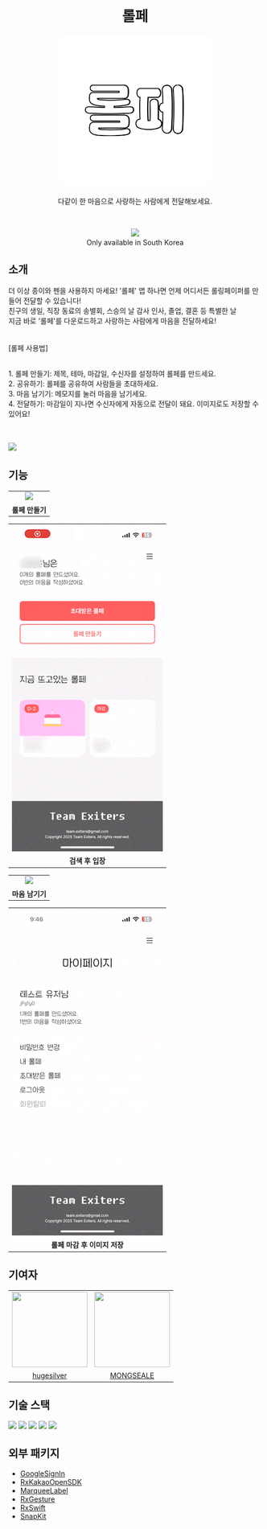 <h1 align="center">
  롤페
</h1>

<p align="center">
  <img src="readme/logo.png" width="300px" height="300px" />
  <br />
  <br />
  다같이 한 마음으로 사랑하는 사람에게 전달해보세요.
</p>

<br />

<p align="center">
  <a href="https://apps.apple.com/kr/app/롤페/id6740526764">
    <img src="https://developer.apple.com/assets/elements/badges/download-on-the-app-store.svg" />
  </a>
  <br />
  Only available in South Korea
</p>

## 소개

더 이상 종이와 펜을 사용하지 마세요! '롤페' 앱 하나면 언제 어디서든 롤링페이퍼를 만들어 전달할 수 있습니다!<br />
친구의 생일, 직장 동료의 송별회, 스승의 날 감사 인사, 졸업, 결혼 등 특별한 날<br />
지금 바로 '롤페'를 다운로드하고 사랑하는 사람에게 마음을 전달하세요!<br />
<br />
<br />
[롤페 사용법]<br />
<br />

<p>
  1. 롤페 만들기: 제목, 테마, 마감일, 수신자를 설정하여 롤페를 만드세요.<br />
  2. 공유하기: 롤페를 공유하여 사람들을 초대하세요.<br />
  3. 마음 남기기: 메모지를 눌러 마음을 남기세요.<br />
  4. 전달하기: 마감일이 지나면 수신자에게 자동으로 전달이 돼요. 이미지로도 저장할 수 있어요!<br />
</p>
<br />
<br />
<img src="readme/preview_introduce.gif" />

## 기능

<table>
  <tr>
    <td align="center">
      <img src="readme/preview_create.gif" width="300px" height="auto" >
    </td>
  </tr>
  <tr>
    <td align="center"><b>롤페 만들기</b></td>
  </tr>
</table>

<table>
  <tr>
    <td align="center">
      <img src="readme/preview_search.gif" width="300px" height="auto" >
    </td>
  </tr>
  <tr>
    <td align="center"><b>검색 후 입장</b></td>
  </tr>
</table>

<table>
  <tr>
    <td align="center">
      <img src="readme/preview_heart.gif" width="300px" height="auto" >
    </td>
  </tr>
  <tr>
    <td align="center"><b>마음 남기기</b></td>
  </tr>
</table>

<table>
  <tr>
    <td align="center">
      <img src="readme/preview_save.gif" width="300px" height="auto" >
    </td>
  </tr>
  <tr>
    <td align="center"><b>롤페 마감 후 이미지 저장</b></td>
  </tr>
</table>

## 기여자

<table>
  <tr>
    <td align="center">
      <a href="https://github.com/hugesilver">
        <img src="https://avatars.githubusercontent.com/u/44265544?v=4" width="150px" height="150px" >
      </a>
    </td>
    <td align="center">
      <a href="https://github.com/MONGSEALE">
        <img src="https://avatars.githubusercontent.com/u/55656511?v=4" width="150px" height="150px" >
      </a>
    </td>
  </tr>
  <tr>
    <td align="center">
      <a href="https://github.com/hugesilver">hugesilver</a>
    </td>
    <td align="center">
      <a href="https://github.com/">MONGSEALE</a>
    </td>
</table>

## 기술 스택

<img src="https://img.shields.io/badge/Swift-FA7343?style=flat&logo=Swift&logoColor=white" /> <img src="https://shields.io/badge/UIKit-white?logo=swift&?style=social" /> <img src="https://img.shields.io/badge/RxSwift-brightgreen" /> <img src="https://img.shields.io/badge/RxGesture-orange" /> <img src="https://img.shields.io/badge/SnapKit-blue" />

## 외부 패키지

- [GoogleSignIn](https://github.com/google/GoogleSignIn-iOS)
- [RxKakaoOpenSDK](https://github.com/kakao/kakao-ios-sdk-rx)
- [MarqueeLabel](https://github.com/cbpowell/MarqueeLabel)
- [RxGesture](https://github.com/RxSwiftCommunity/RxGesture)
- [RxSwift](https://github.com/ReactiveX/RxSwift)
- [SnapKit](https://github.com/SnapKit/SnapKit)
